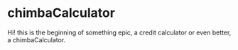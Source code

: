 # chimbaCalculator
Hi! this is the beginning of something epic, a credit calculator or even better, a chimbaCalculator.
